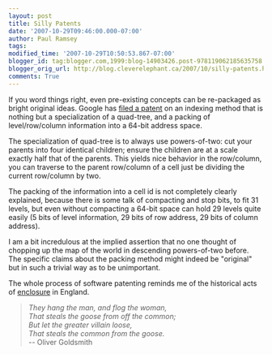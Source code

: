 ```yaml
---
layout: post
title: Silly Patents
date: '2007-10-29T09:46:00.000-07:00'
author: Paul Ramsey
tags: 
modified_time: '2007-10-29T10:50:53.867-07:00'
blogger_id: tag:blogger.com,1999:blog-14903426.post-978119062185635758
blogger_orig_url: http://blog.cleverelephant.ca/2007/10/silly-patents.html
comments: True
---
```


If you word things right, even pre-existing concepts can be re-packaged as bright original ideas.  Google has [filed a patent](http://appft1.uspto.gov/netacgi/nph-Parser?Sect1=PTO2&Sect2=HITOFF&u=%2Fnetahtml%2FPTO%2Fsearch-adv.html&r=1&p=1&f=G&l=50&d=PG01&S1=20070250477&OS=20070250477&RS=20070250477) on an indexing method that is nothing but a specialization of a quad-tree, and a packing of level/row/column information into a 64-bit address space.

The specialization of quad-tree is to always use powers-of-two: cut your parents into four identical children; ensure the children are at a scale exactly half that of the parents.  This yields nice behavior in the row/column, you can traverse to the parent row/column of a cell just be dividing the current row/column by two.

The packing of the information into a cell id is not completely clearly explained, because there is some talk of compacting and stop bits, to fit 31 levels, but even without compacting a 64-bit space can hold 29 levels quite easily (5 bits of level information, 29 bits of row address, 29 bits of column address).

I am a bit incredulous at the implied assertion that no one thought of chopping up the map of the world in descending powers-of-two before.  The specific claims about the packing method might indeed be "original" but in such a trivial way as to be unimportant.

The whole process of software patenting reminds me of the historical acts of [enclosure](http://en.wikipedia.org/wiki/Enclosure) in England.

> *They hang the man, and flog the woman,<br />
> That steals the goose from off the common;<br />
> But let the greater villain loose,<br />
> That steals the common from the goose.*<br />
> -- Oliver Goldsmith


